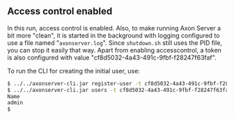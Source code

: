  <!-- Copyright 2020 AxonIQ B.V.

   Licensed under the Apache License, Version 2.0 (the "License");
   you may not use this file except in compliance with the License.
   You may obtain a copy of the License at

       http://www.apache.org/licenses/LICENSE-2.0

   Unless required by applicable law or agreed to in writing, software
   distributed under the License is distributed on an "AS IS" BASIS,
   WITHOUT WARRANTIES OR CONDITIONS OF ANY KIND, either express or implied.
   See the License for the specific language governing permissions and
   limitations under the License. -->

## Access control enabled

In this run, access control is enabled. Also, to make running Axon Server a bit more "clean", it is started in the background with logging configured to use a file named "`axonserver.log`". Since `shutdown.sh` still uses the PID file, you can stop it easily that way. Apart from enabling accesscontrol, a token is also configured with value "cf8d5032-4a43-491c-9fbf-f28247f63faf".

To run the CLI for creating the initial user, use:

```bash
$ ../../axonserver-cli.jar register-user -t cf8d5032-4a43-491c-9fbf-f28247f63faf -u admin -p test -r ADMIN
$ ../../axonserver-cli.jar users -t cf8d5032-4a43-491c-9fbf-f28247f63faf
Name
admin
$ 
```
